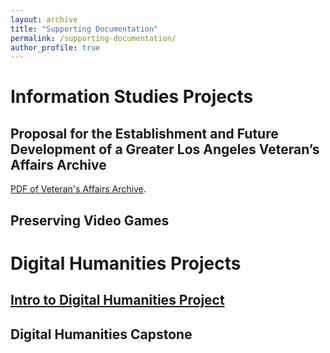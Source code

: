 ```yaml
---
layout: archive
title: "Supporting Documentation"
permalink: /supporting-documentation/
author_profile: true
---
```


Information Studies Projects
======

Proposal for the Establishment and Future Development of a Greater Los Angeles Veteran’s Affairs Archive
------

[PDF of Veteran's Affairs Archive](/VeteransAffairsArchive.pdf).

Preserving Video Games
------

Digital Humanities Projects
======

[Intro to Digital Humanities Project](/dh201.html)
------

Digital Humanities Capstone
------
